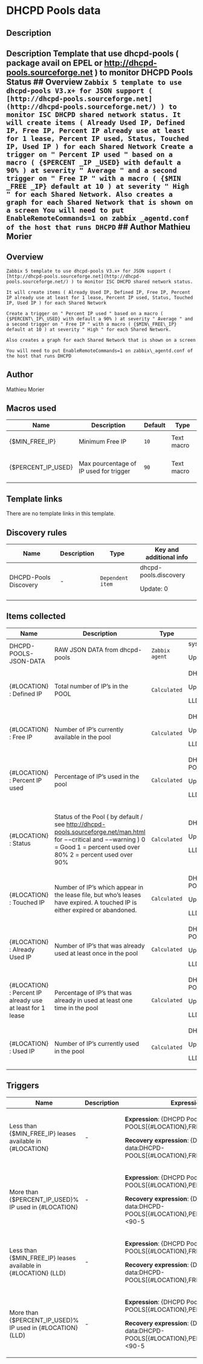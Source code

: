 # DHCPD Pools data

## Description

## Description Template that use dhcpd-pools ( package avail on EPEL or http://dhcpd-pools.sourceforge.net ) to monitor DHCPD Pools Status ## Overview ``` Zabbix 5 template to use dhcpd-pools V3.x+ for JSON support ( [http://dhcpd-pools.sourceforge.net](http://dhcpd-pools.sourceforge.net/) ) to monitor ISC DHCPD shared network status. It will create items ( Already Used IP, Defined IP, Free IP, Percent IP already use at least for 1 lease, Percent IP used, Status, Touched IP, Used IP ) for each Shared Network Create a trigger on " Percent IP used " based on a macro ( {$PERCENT _IP _USED} with default a 90% ) at severity " Average " and a second trigger on " Free IP " with a macro ( {$MIN _FREE _IP} default at 10 ) at severity " High " for each Shared Network. Also creates a graph for each Shared Network that is shown on a screen You will need to put EnableRemoteCommands=1 on zabbix _agentd.conf of the host that runs DHCPD ``` ## Author Mathieu Morier 

## Overview


```
Zabbix 5 template to use dhcpd-pools V3.x+ for JSON support ( [http://dhcpd-pools.sourceforge.net](http://dhcpd-pools.sourceforge.net/) ) to monitor ISC DHCPD shared network status.

It will create items ( Already Used IP, Defined IP, Free IP, Percent IP already use at least for 1 lease, Percent IP used, Status, Touched IP, Used IP ) for each Shared Network 

Create a trigger on " Percent IP used " based on a macro ( {$PERCENT\_IP\_USED} with default a 90% ) at severity " Average " and a second trigger on " Free IP " with a macro ( {$MIN\_FREE\_IP} default at 10 ) at severity " High " for each Shared Network.

Also creates a graph for each Shared Network that is shown on a screen

You will need to put EnableRemoteCommands=1 on zabbix\_agentd.conf of the host that runs DHCPD
```


## Author

Mathieu Morier

## Macros used

|Name|Description|Default|Type|
|----|-----------|-------|----|
|{$MIN_FREE_IP}|<p>Minimum Free IP</p>|`10`|Text macro|
|{$PERCENT_IP_USED}|<p>Max pourcentage of IP used for trigger</p>|`90`|Text macro|
## Template links

There are no template links in this template.

## Discovery rules

|Name|Description|Type|Key and additional info|
|----|-----------|----|----|
|DHCPD-Pools Discovery|<p>-</p>|`Dependent item`|dhcpd-pools.discovery<p>Update: 0</p>|
## Items collected

|Name|Description|Type|Key and additional info|
|----|-----------|----|----|
|DHCPD-POOLS-JSON-DATA|<p>RAW JSON DATA from dhcpd-pools</p>|`Zabbix agent`|system.run[dhcpd-pools -fj -L 12]<p>Update: 5m</p>|
|{#LOCATION} : Defined IP|<p>Total number of IP’s in the POOL</p>|`Calculated`|DHCPD-POOLS[{#LOCATION},DEFINED]<p>Update: 5m</p><p>LLD</p>|
|{#LOCATION} : Free IP|<p>Number of IP’s currently available in the pool</p>|`Calculated`|DHCPD-POOLS[{#LOCATION},FREE]<p>Update: 5m</p><p>LLD</p>|
|{#LOCATION} : Percent IP used|<p>Percentage of IP’s used in the pool</p>|`Calculated`|DHCPD-POOLS[{#LOCATION},PERCENT]<p>Update: 5m</p><p>LLD</p>|
|{#LOCATION} : Status|<p>Status of the Pool ( by default / see http://dhcpd-pools.sourceforge.net/man.html for −−critical and −−warning ) 0 = Good 1 = percent used over 80% 2 = percent used over 90%</p>|`Calculated`|DHCPD-POOLS[{#LOCATION},STATUS]<p>Update: 5m</p><p>LLD</p>|
|{#LOCATION} : Touched IP|<p>Number of IP’s which appear in the lease file, but who’s leases have expired. A touched IP is either expired or abandoned.</p>|`Calculated`|DHCPD-POOLS[{#LOCATION},TOUCHED]<p>Update: 5m</p><p>LLD</p>|
|{#LOCATION} : Already Used IP|<p>Number of IP’s that was already used at least once in the pool</p>|`Calculated`|DHCPD-POOLS[{#LOCATION},TOUCH_COUNT]<p>Update: 5m</p><p>LLD</p>|
|{#LOCATION} : Percent IP already use at least for 1 lease|<p>Percentage of IP’s that was already in used at least one time in the pool</p>|`Calculated`|DHCPD-POOLS[{#LOCATION},TOUCH_PERCENT]<p>Update: 5m</p><p>LLD</p>|
|{#LOCATION} : Used IP|<p>Number of IP’s currently used in the pool</p>|`Calculated`|DHCPD-POOLS[{#LOCATION},USED]<p>Update: 5m</p><p>LLD</p>|
## Triggers

|Name|Description|Expression|Priority|
|----|-----------|----------|--------|
|Less than {$MIN_FREE_IP} leases available in {#LOCATION}|<p>-</p>|<p>**Expression**: {DHCPD Pools data:DHCPD-POOLS[{#LOCATION},FREE].last()}<10</p><p>**Recovery expression**: {DHCPD Pools data:DHCPD-POOLS[{#LOCATION},FREE].last()}>10+10</p>|high|
|More than {$PERCENT_IP_USED}% IP used in {#LOCATION}|<p>-</p>|<p>**Expression**: {DHCPD Pools data:DHCPD-POOLS[{#LOCATION},PERCENT].last()}>90</p><p>**Recovery expression**: {DHCPD Pools data:DHCPD-POOLS[{#LOCATION},PERCENT].last()}<90-5</p>|average|
|Less than {$MIN_FREE_IP} leases available in {#LOCATION} (LLD)|<p>-</p>|<p>**Expression**: {DHCPD Pools data:DHCPD-POOLS[{#LOCATION},FREE].last()}<10</p><p>**Recovery expression**: {DHCPD Pools data:DHCPD-POOLS[{#LOCATION},FREE].last()}>10+10</p>|high|
|More than {$PERCENT_IP_USED}% IP used in {#LOCATION} (LLD)|<p>-</p>|<p>**Expression**: {DHCPD Pools data:DHCPD-POOLS[{#LOCATION},PERCENT].last()}>90</p><p>**Recovery expression**: {DHCPD Pools data:DHCPD-POOLS[{#LOCATION},PERCENT].last()}<90-5</p>|average|
